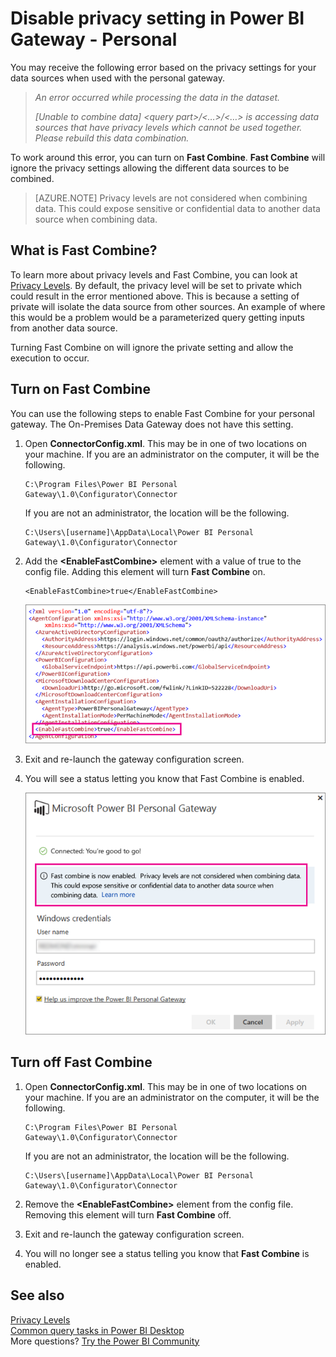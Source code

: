 <properties
pageTitle="Disable privacy settings"
description="How to enable Fast Combine within the Personal Gateway to disable privacy settings for refresh."
services="powerbi"
documentationCenter=""
authors="guyinacube"
manager="erikre"
backup=""
editor=""
tags=""
qualityFocus="no"
qualityDate=""/>

<tags
ms.service="powerbi"
ms.devlang="NA"
ms.topic="article"
ms.tgt_pltfrm="na"
ms.workload="powerbi"
ms.date="12/07/2016"
ms.author="asaxton"/>
# Disable privacy setting in Power BI Gateway - Personal

You may receive the following error based on the privacy settings for your data sources when used with the personal gateway.

> *An error occurred while processing the data in the dataset.*
>
> *[Unable to combine data] &lt;query part&gt;/&lt;…&gt;/&lt;…&gt; is accessing data sources that have privacy levels which cannot be used together. Please rebuild this data combination.*

To work around this error, you can turn on **Fast Combine**. **Fast Combine** will ignore the privacy settings allowing the different data sources to be combined. 

> [AZURE.NOTE] Privacy levels are not considered when combining data. This could expose sensitive or confidential data to another data source when combining data.

## What is Fast Combine?

To learn more about privacy levels and Fast Combine, you can look at [Privacy Levels](https://support.office.com/en-us/article/Privacy-levels-Power-Query-CC3EDE4D-359E-4B28-BC72-9BEE7900B540). By default, the privacy level will be set to private which could result in the error mentioned above. This is because a setting of private will isolate the data source from other sources. An example of where this would be a problem would be a parameterized query getting inputs from another data source. 

Turning Fast Combine on will ignore the private setting and allow the execution to occur.

## Turn on Fast Combine

You can use the following steps to enable Fast Combine for your personal gateway. The On-Premises Data Gateway does not have this setting.

1. Open **ConnectorConfig.xml**.  This may be in one of two locations on your machine.  If you are an administrator on the computer, it will be the following.

    <pre><code>C:\Program Files\Power BI Personal Gateway\1.0\Configurator\Connector</code></pre>

    If you are not an administrator, the location will be the following.

    <pre><code>C:\Users\[username]\AppData\Local\Power BI Personal Gateway\1.0\Configurator\Connector</code></pre>

2.	Add the **&lt;EnableFastCombine&gt;** element with a value of true to the config file. Adding this element will turn **Fast Combine** on.

    <pre><code>&lt;EnableFastCombine&gt;true&lt;/EnableFastCombine&gt;</code></pre>
    
    ![](media/powerbi-refresh-enable-fast-combine/configfile.png)

3.	Exit and re-launch the gateway configuration screen.

4.	You will see a status letting you know that Fast Combine is enabled.

    ![](media/powerbi-refresh-enable-fast-combine/fastcombineenabled.png)

## Turn off Fast Combine

1. Open **ConnectorConfig.xml**.  This may be in one of two locations on your machine.  If you are an administrator on the computer, it will be the following.

    <pre><code>C:\Program Files\Power BI Personal Gateway\1.0\Configurator\Connector</code></pre>

    If you are not an administrator, the location will be the following.

    <pre><code>C:\Users\[username]\AppData\Local\Power BI Personal Gateway\1.0\Configurator\Connector</code></pre>

2.	Remove the **&lt;EnableFastCombine&gt;** element from the config file. Removing this element will turn **Fast Combine** off.

3.	Exit and re-launch the gateway configuration screen.

4.	You will no longer see a status telling you know that **Fast Combine** is enabled.


## See also

[Privacy Levels](https://support.office.com/en-us/article/Privacy-levels-Power-Query-CC3EDE4D-359E-4B28-BC72-9BEE7900B540)  
[Common query tasks in Power BI Desktop](powerbi-desktop-common-query-tasks.md)  
More questions? [Try the Power BI Community](http://community.powerbi.com/)
